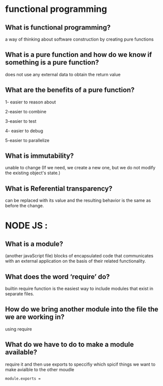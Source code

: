 # functional programming


## What is functional programming?
 a way of thinking about software construction by creating pure functions

 ## What is a pure function and how do we know if something is a pure function?

 does not use any external data to obtain the return value

 ## What are the benefits of a pure function?

 1- easier to reason about

 2-easier to combine

 3-easier to test

4- easier to debug

 5-easier to parallelize

 ## What is immutability?

  unable to change (If we need, we create a new one, but we do not modify the existing object's state.)

  ## What is Referential transparency?

   can be replaced with its value and the resulting behavior is the same as before the change.


   # NODE JS : 


   ## What is a module?
   (another javaScript file)
blocks of encapsulated code that communicates with an external application on the basis of their related functionality. 

## What does the word ‘require’ do?

builtin require function is the easiest way to include modules that exist in separate files. 

## How do we bring another module into the file the we are working in? 
using require

## What do we have to do to make a module available?
require it and then use  exports to speccifiy which spicif things we want to make avialble to the other moudle

```
module.exports = 
```
